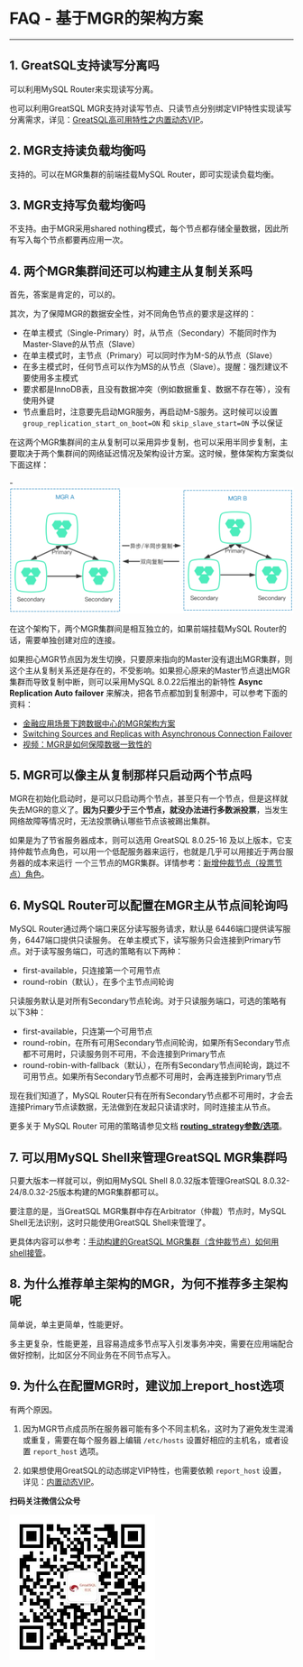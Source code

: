 # FAQ - 基于MGR的架构方案
---

## 1. GreatSQL支持读写分离吗
可以利用MySQL Router来实现读写分离。

也可以利用GreatSQL MGR支持对读写节点、只读节点分别绑定VIP特性实现读写分离需求，详见：[GreatSQL高可用特性之内置动态VIP](../5-enhance/5-2-ha-mgr-vip.md)。

## 2. MGR支持读负载均衡吗
支持的。可以在MGR集群的前端挂载MySQL Router，即可实现读负载均衡。

## 3. MGR支持写负载均衡吗
不支持。由于MGR采用shared nothing模式，每个节点都存储全量数据，因此所有写入每个节点都要再应用一次。

## 4. 两个MGR集群间还可以构建主从复制关系吗
首先，答案是肯定的，可以的。

其次，为了保障MGR的数据安全性，对不同角色节点的要求是这样的：
- 在单主模式（Single-Primary）时，从节点（Secondary）不能同时作为Master-Slave的从节点（Slave）
- 在单主模式时，主节点（Primary）可以同时作为M-S的从节点（Slave）
- 在多主模式时，任何节点可以作为MS的从节点（Slave）。提醒：强烈建议不要使用多主模式
- 要求都是InnoDB表，且没有数据冲突（例如数据重复、数据不存在等），没有使用外键
- 节点重启时，注意要先启动MGR服务，再启动M-S服务。这时候可以设置 `group_replication_start_on_boot=ON` 和 `skip_slave_start=ON` 予以保证

在这两个MGR集群间的主从复制可以采用异步复制，也可以采用半同步复制，主要取决于两个集群间的网络延迟情况及架构设计方案。这时候，整体架构方案类似下面这样：

-![两个MGR间构建M-S复制架构](./3-faq-mgr-arch-01.png)

在这个架构下，两个MGR集群间是相互独立的，如果前端挂载MySQL Router的话，需要单独创建对应的连接。

如果担心MGR节点因为发生切换，只要原来指向的Master没有退出MGR集群，则这个主从复制关系还是存在的，不受影响。如果担心原来的Master节点退出MGR集群而导致复制中断，则可以采用MySQL 8.0.22后推出的新特性 **Async Replication Auto failover** 来解决，把各节点都加到复制源中，可以参考下面的资料：
- [金融应用场景下跨数据中心的MGR架构方案](https://mp.weixin.qq.com/s/A3yJUz6DNvCgIfqD78t_qQ)
- [Switching Sources and Replicas with Asynchronous Connection Failover](https://dev.mysql.com/doc/refman/8.0/en/replication-asynchronous-connection-failover.html)
- [视频：MGR是如何保障数据一致性的](https://www.bilibili.com/video/BV1NT4y1R7Zi)

## 5. MGR可以像主从复制那样只启动两个节点吗
MGR在初始化启动时，是可以只启动两个节点，甚至只有一个节点，但是这样就失去MGR的意义了。**因为只要少于三个节点，就没办法进行多数派投票**，当发生网络故障等情况时，无法投票确认哪些节点该被踢出集群。

如果是为了节省服务器成本，则可以选用 GreatSQL 8.0.25-16 及以上版本，它支持仲裁节点角色，可以用一个低配服务器来运行，也就是几乎可以用接近于两台服务器的成本来运行
一个三节点的MGR集群。详情参考：[新增仲裁节点（投票节点）角色](../5-enhance/5-2-ha-mgr-arbitrator.md)。

## 6. MySQL Router可以配置在MGR主从节点间轮询吗
MySQL Router通过两个端口来区分读写服务请求，默认是 6446端口提供读写服务，6447端口提供只读服务。
在单主模式下，读写服务只会连接到Primary节点。对于读写服务端口，可选的策略有以下两种：
- first-available，只连接第一个可用节点
- round-robin（默认），在多个主节点间轮询

只读服务默认是对所有Secondary节点轮询。对于只读服务端口，可选的策略有以下3种：
- first-available，只连第一个可用节点
- round-robin，在所有可用Secondary节点间轮询，如果所有Secondary节点都不可用时，只读服务则不可用，不会连接到Primary节点
- round-robin-with-fallback（默认），在所有Secondary节点间轮询，跳过不可用节点。如果所有Secondary节点都不可用时，会再连接到Primary节点

现在我们知道了，MySQL Router只有在所有Secondary节点都不可用时，才会去连接Primary节点读数据，无法做到在发起只读请求时，同时连接主从节点。

更多关于 MySQL Router 可用的策略请参见文档 **[routing_strategy参数/选项](https://dev.mysql.com/doc/mysql-router/8.0/en/mysql-router-conf-options.html#option_mysqlrouter_routing_strategy)**。


## 7. 可以用MySQL Shell来管理GreatSQL MGR集群吗

只要大版本一样就可以，例如用MySQL Shell 8.0.32版本管理GreatSQL 8.0.32-24/8.0.32-25版本构建的MGR集群都可以。

要注意的是，当GreatSQL MGR集群中存在Arbitrator（仲裁）节点时，MySQL Shell无法识别，这时只能使用GreatSQL Shell来管理了。

更具体内容可以参考：[手动构建的GreatSQL MGR集群（含仲裁节点）如何用shell接管](https://greatsql.cn/thread-503-1-1.html)。

## 8. 为什么推荐单主架构的MGR，为何不推荐多主架构呢

简单说，单主更简单，性能更好。

多主更复杂，性能更差，且容易造成多节点写入引发事务冲突，需要在应用端配合做好控制，比如区分不同业务在不同节点写入。


## 9. 为什么在配置MGR时，建议加上report_host选项

有两个原因。

1. 因为MGR节点成员所在服务器可能有多个不同主机名，这时为了避免发生混淆或重复，需要在每个服务器上编辑 `/etc/hosts` 设置好相应的主机名，或者设置 `report_host` 选项。

2. 如果想使用GreatSQL的动态绑定VIP特性，也需要依赖 `report_host` 设置，详见：[内置动态VIP](../5-enhance/5-2-ha-mgr-vip.md)。




**扫码关注微信公众号**

![greatsql-wx](../greatsql-wx.jpg)
